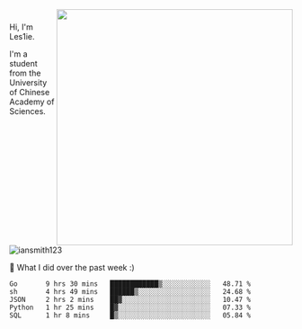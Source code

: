 <img align="right" src="https://github-readme-stats.vercel.app/api?username=iansmith123&show_icons=true&hide_border=true" width="420">

### 
Hi, I'm Les1ie. 

I'm a student from the University of Chinese Academy of Sciences.

<img src="https://komarev.com/ghpvc/?username=iansmith123" alt="iansmith123" />




🔭 What I did over the past week :)
<!--START_SECTION:waka-->
```text
Go       9 hrs 30 mins   ████████████▒░░░░░░░░░░░░   48.71 % 
sh       4 hrs 49 mins   ██████▒░░░░░░░░░░░░░░░░░░   24.68 % 
JSON     2 hrs 2 mins    ██▓░░░░░░░░░░░░░░░░░░░░░░   10.47 % 
Python   1 hr 25 mins    █▓░░░░░░░░░░░░░░░░░░░░░░░   07.33 % 
SQL      1 hr 8 mins     █▒░░░░░░░░░░░░░░░░░░░░░░░   05.84 % 
```
<!--END_SECTION:waka-->


<!--
**IanSmith123/IanSmith123** is a ✨ _special_ ✨ repository because its `README.md` (this file) appears on your GitHub profile.
<img src="https://github.githubassets.com/images/spinners/octocat-spinner-64.gif">

Here are some ideas to get you started:

- 🔭 I’m currently working on ...
- 🌱 I’m currently learning ...
- 👯 I’m looking to collaborate on ...
- 🤔 I’m looking for help with ...
- 💬 Ask me about ...
- 📫 How to reach me: ...
- 😄 Pronouns: ...
- ⚡ Fun fact: ...
-->
